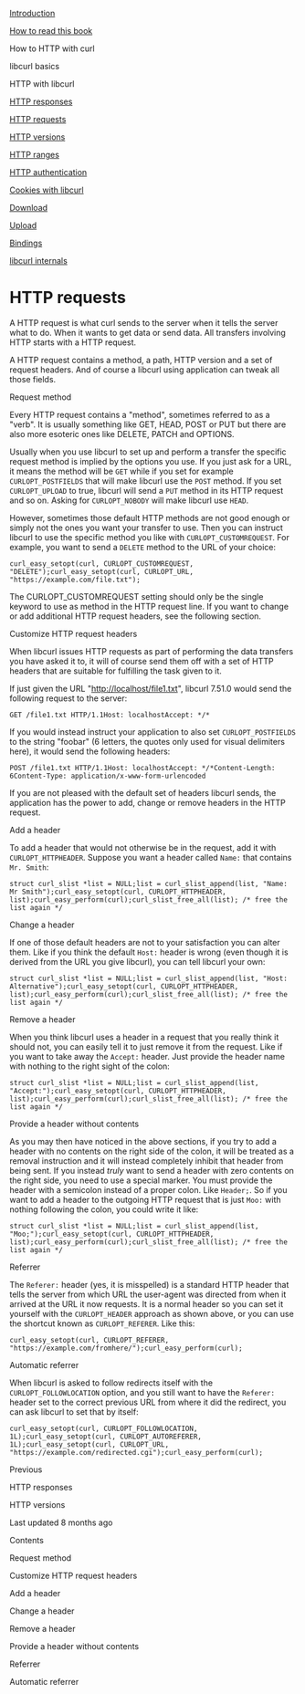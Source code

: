 <a href="../index.html" class="link-a079aa82--primary-53a25e66--logoLink-10d08504"></a>





<a href="../index.html" class="link-a079aa82--primary-53a25e66--logoLink-10d08504"></a>





<a href="../index.html" class="navButton-94f2579c--navButtonClickable-161b88ca"><span class="text-4505230f--UIH300-2063425d--textContentFamily-49a318e1--navButtonLabel-14a4968f">Introduction</span></a>

<a href="../how-to-read.html" class="navButton-94f2579c--navButtonClickable-161b88ca"><span class="text-4505230f--UIH300-2063425d--textContentFamily-49a318e1--navButtonLabel-14a4968f">How to read this book</span></a>





<span class="text-4505230f--UIH300-2063425d--textContentFamily-49a318e1--navButtonLabel-14a4968f">How to HTTP with curl</span>

<span class="text-4505230f--UIH300-2063425d--textContentFamily-49a318e1--navButtonLabel-14a4968f">libcurl basics</span>

<span class="text-4505230f--UIH300-2063425d--textContentFamily-49a318e1--navButtonLabel-14a4968f">HTTP with libcurl</span>

<a href="responses.html" class="navButton-94f2579c--pageItemWithChildrenNested-2c5d8183--navButtonClickable-161b88ca"><span class="text-4505230f--UIH300-2063425d--textContentFamily-49a318e1--navButtonLabel-14a4968f">HTTP responses</span></a>

<a href="requests.html" class="navButton-94f2579c--pageItemWithChildrenNested-2c5d8183--navButtonClickable-161b88ca--navButtonOpened-6a88552e"><span class="text-4505230f--UIH300-2063425d--textContentFamily-49a318e1--navButtonLabel-14a4968f">HTTP requests</span></a>

<a href="versions.html" class="navButton-94f2579c--pageItemWithChildrenNested-2c5d8183--navButtonClickable-161b88ca"><span class="text-4505230f--UIH300-2063425d--textContentFamily-49a318e1--navButtonLabel-14a4968f">HTTP versions</span></a>

<a href="ranges.html" class="navButton-94f2579c--pageItemWithChildrenNested-2c5d8183--navButtonClickable-161b88ca"><span class="text-4505230f--UIH300-2063425d--textContentFamily-49a318e1--navButtonLabel-14a4968f">HTTP ranges</span></a>

<a href="auth.html" class="navButton-94f2579c--pageItemWithChildrenNested-2c5d8183--navButtonClickable-161b88ca"><span class="text-4505230f--UIH300-2063425d--textContentFamily-49a318e1--navButtonLabel-14a4968f">HTTP authentication</span></a>

<a href="cookies.html" class="navButton-94f2579c--pageItemWithChildrenNested-2c5d8183--navButtonClickable-161b88ca"><span class="text-4505230f--UIH300-2063425d--textContentFamily-49a318e1--navButtonLabel-14a4968f">Cookies with libcurl</span></a>

<a href="download.html" class="navButton-94f2579c--pageItemWithChildrenNested-2c5d8183--navButtonClickable-161b88ca"><span class="text-4505230f--UIH300-2063425d--textContentFamily-49a318e1--navButtonLabel-14a4968f">Download</span></a>

<a href="upload.html" class="navButton-94f2579c--pageItemWithChildrenNested-2c5d8183--navButtonClickable-161b88ca"><span class="text-4505230f--UIH300-2063425d--textContentFamily-49a318e1--navButtonLabel-14a4968f">Upload</span></a>

<a href="../bindings.html" class="navButton-94f2579c--navButtonClickable-161b88ca"><span class="text-4505230f--UIH300-2063425d--textContentFamily-49a318e1--navButtonLabel-14a4968f">Bindings</span></a>

<a href="../internals.html" class="navButton-94f2579c--navButtonClickable-161b88ca"><span class="text-4505230f--UIH300-2063425d--textContentFamily-49a318e1--navButtonLabel-14a4968f">libcurl internals</span></a>

<a href="../bookindex.html" class="navButton-94f2579c--navButtonClickable-161b88ca"><span class="text-4505230f--UIH300-2063425d--textContentFamily-49a318e1--navButtonLabel-14a4968f"></span></a>





# <span class="text-4505230f--DisplayH900-bfb998fa--textContentFamily-49a318e1">HTTP requests</span>

<span class="text-4505230f--UIH300-2063425d--textUIFamily-5ebd8e40--text-8ee2c8b2"></span>

<span class="text-4505230f--UIH300-2063425d--textUIFamily-5ebd8e40--text-8ee2c8b2"></span>

<span class="text-4505230f--TextH400-3033861f--textContentFamily-49a318e1"><span data-key="39b1d3d3aa5b49999ec0c95cd484c802"><span data-offset-key="39b1d3d3aa5b49999ec0c95cd484c802:0">A HTTP request is what curl sends to the server when it tells the server what to do. When it wants to get data or send data. All transfers involving HTTP starts with a HTTP request.</span></span></span>

<span class="text-4505230f--TextH400-3033861f--textContentFamily-49a318e1"><span data-key="b6f167dc088e4ed79b503106e032a844"><span data-offset-key="b6f167dc088e4ed79b503106e032a844:0">A HTTP request contains a method, a path, HTTP version and a set of request headers. And of course a libcurl using application can tweak all those fields.</span></span></span>

<span class="text-4505230f--HeadingH700-04e1a2a3--textContentFamily-49a318e1"><span data-key="1b17bf130d8e44ddb7a3477c639320d6"><span data-offset-key="1b17bf130d8e44ddb7a3477c639320d6:0">Request method</span></span></span>

<span class="text-4505230f--TextH400-3033861f--textContentFamily-49a318e1"><span data-key="68d3baf5f8ae437abfe411face094884"><span data-offset-key="68d3baf5f8ae437abfe411face094884:0">Every HTTP request contains a "method", sometimes referred to as a "verb". It is usually something like GET, HEAD, POST or PUT but there are also more esoteric ones like DELETE, PATCH and OPTIONS.</span></span></span>

<span class="text-4505230f--TextH400-3033861f--textContentFamily-49a318e1"><span data-key="74da36f38cd740dbb2343d6839c4441c"><span data-offset-key="74da36f38cd740dbb2343d6839c4441c:0">Usually when you use libcurl to set up and perform a transfer the specific request method is implied by the options you use. If you just ask for a URL, it means the method will be </span><span data-offset-key="74da36f38cd740dbb2343d6839c4441c:1">`GET`</span><span data-offset-key="74da36f38cd740dbb2343d6839c4441c:2"> while if you set for example </span><span data-offset-key="74da36f38cd740dbb2343d6839c4441c:3">`CURLOPT_POSTFIELDS`</span><span data-offset-key="74da36f38cd740dbb2343d6839c4441c:4"> that will make libcurl use the </span><span data-offset-key="74da36f38cd740dbb2343d6839c4441c:5">`POST`</span><span data-offset-key="74da36f38cd740dbb2343d6839c4441c:6"> method. If you set </span><span data-offset-key="74da36f38cd740dbb2343d6839c4441c:7">`CURLOPT_UPLOAD`</span><span data-offset-key="74da36f38cd740dbb2343d6839c4441c:8"> to true, libcurl will send a </span><span data-offset-key="74da36f38cd740dbb2343d6839c4441c:9">`PUT`</span><span data-offset-key="74da36f38cd740dbb2343d6839c4441c:10"> method in its HTTP request and so on. Asking for </span><span data-offset-key="74da36f38cd740dbb2343d6839c4441c:11">`CURLOPT_NOBODY`</span><span data-offset-key="74da36f38cd740dbb2343d6839c4441c:12"> will make libcurl use </span><span data-offset-key="74da36f38cd740dbb2343d6839c4441c:13">`HEAD`</span><span data-offset-key="74da36f38cd740dbb2343d6839c4441c:14">.</span></span></span>

<span class="text-4505230f--TextH400-3033861f--textContentFamily-49a318e1"><span data-key="f83eceefca31416eae33f9b303a4135a"><span data-offset-key="f83eceefca31416eae33f9b303a4135a:0">However, sometimes those default HTTP methods are not good enough or simply not the ones you want your transfer to use. Then you can instruct libcurl to use the specific method you like with </span><span data-offset-key="f83eceefca31416eae33f9b303a4135a:1">`CURLOPT_CUSTOMREQUEST`</span><span data-offset-key="f83eceefca31416eae33f9b303a4135a:2">. For example, you want to send a </span><span data-offset-key="f83eceefca31416eae33f9b303a4135a:3">`DELETE`</span><span data-offset-key="f83eceefca31416eae33f9b303a4135a:4"> method to the URL of your choice:</span></span></span>

    curl_easy_setopt(curl, CURLOPT_CUSTOMREQUEST, "DELETE");curl_easy_setopt(curl, CURLOPT_URL, "https://example.com/file.txt");

<span class="text-4505230f--TextH400-3033861f--textContentFamily-49a318e1"><span data-key="ee6fc5c5983e4f86ae351549efe44279"><span data-offset-key="ee6fc5c5983e4f86ae351549efe44279:0">The CURLOPT_CUSTOMREQUEST setting should only be the single keyword to use as method in the HTTP request line. If you want to change or add additional HTTP request headers, see the following section.</span></span></span>

<span class="text-4505230f--HeadingH700-04e1a2a3--textContentFamily-49a318e1"><span data-key="6f29c8069c89427d8ecf826c72246cde"><span data-offset-key="6f29c8069c89427d8ecf826c72246cde:0">Customize HTTP request headers</span></span></span>

<span class="text-4505230f--TextH400-3033861f--textContentFamily-49a318e1"><span data-key="e502c67c9184434bba7d54663ed7e0b8"><span data-offset-key="e502c67c9184434bba7d54663ed7e0b8:0">When libcurl issues HTTP requests as part of performing the data transfers you have asked it to, it will of course send them off with a set of HTTP headers that are suitable for fulfilling the task given to it.</span></span></span>

<span class="text-4505230f--TextH400-3033861f--textContentFamily-49a318e1"><span data-key="5595a2612e5c46429741be94ae031ea6"><span data-offset-key="5595a2612e5c46429741be94ae031ea6:0">If just given the URL "</span></span><a href="http://localhost/file1.txt" class="link-a079aa82--primary-53a25e66--link-faf6c434"><span data-key="c56dbb6d53dc481382cf03fdced343c7"><span data-offset-key="c56dbb6d53dc481382cf03fdced343c7:0">http://localhost/file1.txt</span></span></a><span data-key="433fd2f400a144acbd1d01bdb2bc1a38"><span data-offset-key="433fd2f400a144acbd1d01bdb2bc1a38:0">", libcurl 7.51.0 would send the following request to the server:</span></span></span>

    GET /file1.txt HTTP/1.1Host: localhostAccept: */*

<span class="text-4505230f--TextH400-3033861f--textContentFamily-49a318e1"><span data-key="dc77f30835b24f33ac79e22e1503fc22"><span data-offset-key="dc77f30835b24f33ac79e22e1503fc22:0">If you would instead instruct your application to also set </span><span data-offset-key="dc77f30835b24f33ac79e22e1503fc22:1">`CURLOPT_POSTFIELDS`</span><span data-offset-key="dc77f30835b24f33ac79e22e1503fc22:2"> to the string "foobar" (6 letters, the quotes only used for visual delimiters here), it would send the following headers:</span></span></span>

    POST /file1.txt HTTP/1.1Host: localhostAccept: */*Content-Length: 6Content-Type: application/x-www-form-urlencoded

<span class="text-4505230f--TextH400-3033861f--textContentFamily-49a318e1"><span data-key="faf398c0dbd242e9b19fa32edf623d84"><span data-offset-key="faf398c0dbd242e9b19fa32edf623d84:0">If you are not pleased with the default set of headers libcurl sends, the application has the power to add, change or remove headers in the HTTP request.</span></span></span>

<span class="text-4505230f--HeadingH600-23f228db--textContentFamily-49a318e1"><span data-key="5d363712a8f145978006be8cc8ba1609"><span data-offset-key="5d363712a8f145978006be8cc8ba1609:0">Add a header</span></span></span>

<span class="text-4505230f--TextH400-3033861f--textContentFamily-49a318e1"><span data-key="064b8a39d12444aeae902fb06519a41e"><span data-offset-key="064b8a39d12444aeae902fb06519a41e:0">To add a header that would not otherwise be in the request, add it with </span><span data-offset-key="064b8a39d12444aeae902fb06519a41e:1">`CURLOPT_HTTPHEADER`</span><span data-offset-key="064b8a39d12444aeae902fb06519a41e:2">. Suppose you want a header called </span><span data-offset-key="064b8a39d12444aeae902fb06519a41e:3">`Name:`</span><span data-offset-key="064b8a39d12444aeae902fb06519a41e:4"> that contains </span><span data-offset-key="064b8a39d12444aeae902fb06519a41e:5">`Mr. Smith`</span><span data-offset-key="064b8a39d12444aeae902fb06519a41e:6">:</span></span></span>

    struct curl_slist *list = NULL;list = curl_slist_append(list, "Name: Mr Smith");curl_easy_setopt(curl, CURLOPT_HTTPHEADER, list);curl_easy_perform(curl);curl_slist_free_all(list); /* free the list again */

<span class="text-4505230f--HeadingH600-23f228db--textContentFamily-49a318e1"><span data-key="c9188cc561d44157aedca87616fe11e9"><span data-offset-key="c9188cc561d44157aedca87616fe11e9:0">Change a header</span></span></span>

<span class="text-4505230f--TextH400-3033861f--textContentFamily-49a318e1"><span data-key="a9e29dc3c55e4646b7ef74304c3d32fc"><span data-offset-key="a9e29dc3c55e4646b7ef74304c3d32fc:0">If one of those default headers are not to your satisfaction you can alter them. Like if you think the default </span><span data-offset-key="a9e29dc3c55e4646b7ef74304c3d32fc:1">`Host:`</span><span data-offset-key="a9e29dc3c55e4646b7ef74304c3d32fc:2"> header is wrong (even though it is derived from the URL you give libcurl), you can tell libcurl your own:</span></span></span>

    struct curl_slist *list = NULL;list = curl_slist_append(list, "Host: Alternative");curl_easy_setopt(curl, CURLOPT_HTTPHEADER, list);curl_easy_perform(curl);curl_slist_free_all(list); /* free the list again */

<span class="text-4505230f--HeadingH600-23f228db--textContentFamily-49a318e1"><span data-key="f663712e27074a7689af0d0e0bdb5bb6"><span data-offset-key="f663712e27074a7689af0d0e0bdb5bb6:0">Remove a header</span></span></span>

<span class="text-4505230f--TextH400-3033861f--textContentFamily-49a318e1"><span data-key="8211c7ba199043d8a9f1562575f2c7ab"><span data-offset-key="8211c7ba199043d8a9f1562575f2c7ab:0">When you think libcurl uses a header in a request that you really think it should not, you can easily tell it to just remove it from the request. Like if you want to take away the </span><span data-offset-key="8211c7ba199043d8a9f1562575f2c7ab:1">`Accept:`</span><span data-offset-key="8211c7ba199043d8a9f1562575f2c7ab:2"> header. Just provide the header name with nothing to the right sight of the colon:</span></span></span>

    struct curl_slist *list = NULL;list = curl_slist_append(list, "Accept:");curl_easy_setopt(curl, CURLOPT_HTTPHEADER, list);curl_easy_perform(curl);curl_slist_free_all(list); /* free the list again */

<span class="text-4505230f--HeadingH600-23f228db--textContentFamily-49a318e1"><span data-key="21153cecee6e43b7ae8c2e0b843f9cac"><span data-offset-key="21153cecee6e43b7ae8c2e0b843f9cac:0">Provide a header without contents</span></span></span>

<span class="text-4505230f--TextH400-3033861f--textContentFamily-49a318e1"><span data-key="5ebb0343dc2c4655a743b3067793f55a"><span data-offset-key="5ebb0343dc2c4655a743b3067793f55a:0">As you may then have noticed in the above sections, if you try to add a header with no contents on the right side of the colon, it will be treated as a removal instruction and it will instead completely inhibit that header from being sent. If you instead </span><span data-offset-key="5ebb0343dc2c4655a743b3067793f55a:1">_truly_</span><span data-offset-key="5ebb0343dc2c4655a743b3067793f55a:2"> want to send a header with zero contents on the right side, you need to use a special marker. You must provide the header with a semicolon instead of a proper colon. Like </span><span data-offset-key="5ebb0343dc2c4655a743b3067793f55a:3">`Header;`</span><span data-offset-key="5ebb0343dc2c4655a743b3067793f55a:4">. So if you want to add a header to the outgoing HTTP request that is just </span><span data-offset-key="5ebb0343dc2c4655a743b3067793f55a:5">`Moo:`</span><span data-offset-key="5ebb0343dc2c4655a743b3067793f55a:6"> with nothing following the colon, you could write it like:</span></span></span>

    struct curl_slist *list = NULL;list = curl_slist_append(list, "Moo;");curl_easy_setopt(curl, CURLOPT_HTTPHEADER, list);curl_easy_perform(curl);curl_slist_free_all(list); /* free the list again */

<span class="text-4505230f--HeadingH700-04e1a2a3--textContentFamily-49a318e1"><span data-key="ac8e5eaffd544e2dbe970aaa56ffeb3a"><span data-offset-key="ac8e5eaffd544e2dbe970aaa56ffeb3a:0">Referrer</span></span></span>

<span class="text-4505230f--TextH400-3033861f--textContentFamily-49a318e1"><span data-key="9577d73740cd4a2888296a6db0b0114d"><span data-offset-key="9577d73740cd4a2888296a6db0b0114d:0">The </span><span data-offset-key="9577d73740cd4a2888296a6db0b0114d:1">`Referer:`</span><span data-offset-key="9577d73740cd4a2888296a6db0b0114d:2"> header (yes, it is misspelled) is a standard HTTP header that tells the server from which URL the user-agent was directed from when it arrived at the URL it now requests. It is a normal header so you can set it yourself with the </span><span data-offset-key="9577d73740cd4a2888296a6db0b0114d:3">`CURLOPT_HEADER`</span><span data-offset-key="9577d73740cd4a2888296a6db0b0114d:4"> approach as shown above, or you can use the shortcut known as </span><span data-offset-key="9577d73740cd4a2888296a6db0b0114d:5">`CURLOPT_REFERER`</span><span data-offset-key="9577d73740cd4a2888296a6db0b0114d:6">. Like this:</span></span></span>

    curl_easy_setopt(curl, CURLOPT_REFERER, "https://example.com/fromhere/");curl_easy_perform(curl);

<span class="text-4505230f--HeadingH600-23f228db--textContentFamily-49a318e1"><span data-key="0a04c96b65c545f1900d0271fd6f1e30"><span data-offset-key="0a04c96b65c545f1900d0271fd6f1e30:0">Automatic referrer</span></span></span>

<span class="text-4505230f--TextH400-3033861f--textContentFamily-49a318e1"><span data-key="af805996f49b4d51940707859d2bd01c"><span data-offset-key="af805996f49b4d51940707859d2bd01c:0">When libcurl is asked to follow redirects itself with the </span><span data-offset-key="af805996f49b4d51940707859d2bd01c:1">`CURLOPT_FOLLOWLOCATION`</span><span data-offset-key="af805996f49b4d51940707859d2bd01c:2"> option, and you still want to have the </span><span data-offset-key="af805996f49b4d51940707859d2bd01c:3">`Referer:`</span><span data-offset-key="af805996f49b4d51940707859d2bd01c:4"> header set to the correct previous URL from where it did the redirect, you can ask libcurl to set that by itself:</span></span></span>

    curl_easy_setopt(curl, CURLOPT_FOLLOWLOCATION, 1L);curl_easy_setopt(curl, CURLOPT_AUTOREFERER, 1L);curl_easy_setopt(curl, CURLOPT_URL, "https://example.com/redirected.cgi");curl_easy_perform(curl);

<a href="responses.html" class="reset-3c756112--card-6570f064--whiteCard-fff091a4--cardPrevious-56a5e674"></a>

<span class="text-4505230f--TextH200-a3425406--textContentFamily-49a318e1">Previous</span>

<span class="text-4505230f--UIH400-4e41e82a--textContentFamily-49a318e1">HTTP responses</span>

<a href="versions.html" class="reset-3c756112--card-6570f064--whiteCard-fff091a4--cardNext-19241c42"></a>


<span class="text-4505230f--UIH400-4e41e82a--textContentFamily-49a318e1">HTTP versions</span>



<span class="text-4505230f--TextH200-a3425406--textContentFamily-49a318e1">Last updated 8 months ago</span>



<span class="text-4505230f--InfoH100-1e92e1d1--textContentFamily-49a318e1">Contents</span>

<a href="requests.html#request-method" class="reset-3c756112--menuItem-aa02f6ec--menuItemLight-757d5235--menuItemInline-173bdf97--pageTocItem-f4427024"></a>

<span class="text-4505230f--UIH300-2063425d--textContentFamily-49a318e1"><span class="text-4505230f--UIH200-50ead35f--textContentFamily-49a318e1">Request method</span></span>

<a href="requests.html#customize-http-request-headers" class="reset-3c756112--menuItem-aa02f6ec--menuItemLight-757d5235--menuItemInline-173bdf97--pageTocItem-f4427024"></a>

<span class="text-4505230f--UIH300-2063425d--textContentFamily-49a318e1"><span class="text-4505230f--UIH200-50ead35f--textContentFamily-49a318e1">Customize HTTP request headers</span></span>

<a href="requests.html#add-a-header" class="reset-3c756112--menuItem-aa02f6ec--menuItemLight-757d5235--menuItemInline-173bdf97--pageTocItem-f4427024"></a>

<span class="text-4505230f--UIH300-2063425d--textContentFamily-49a318e1"><span class="text-4505230f--UIH200-50ead35f--textContentFamily-49a318e1--pageTocLinkH2-2294976c">Add a header</span></span>

<a href="requests.html#change-a-header" class="reset-3c756112--menuItem-aa02f6ec--menuItemLight-757d5235--menuItemInline-173bdf97--pageTocItem-f4427024"></a>

<span class="text-4505230f--UIH300-2063425d--textContentFamily-49a318e1"><span class="text-4505230f--UIH200-50ead35f--textContentFamily-49a318e1--pageTocLinkH2-2294976c">Change a header</span></span>

<a href="requests.html#remove-a-header" class="reset-3c756112--menuItem-aa02f6ec--menuItemLight-757d5235--menuItemInline-173bdf97--pageTocItem-f4427024"></a>

<span class="text-4505230f--UIH300-2063425d--textContentFamily-49a318e1"><span class="text-4505230f--UIH200-50ead35f--textContentFamily-49a318e1--pageTocLinkH2-2294976c">Remove a header</span></span>

<a href="requests.html#provide-a-header-without-contents" class="reset-3c756112--menuItem-aa02f6ec--menuItemLight-757d5235--menuItemInline-173bdf97--pageTocItem-f4427024"></a>

<span class="text-4505230f--UIH300-2063425d--textContentFamily-49a318e1"><span class="text-4505230f--UIH200-50ead35f--textContentFamily-49a318e1--pageTocLinkH2-2294976c">Provide a header without contents</span></span>

<a href="requests.html#referrer" class="reset-3c756112--menuItem-aa02f6ec--menuItemLight-757d5235--menuItemInline-173bdf97--pageTocItem-f4427024"></a>

<span class="text-4505230f--UIH300-2063425d--textContentFamily-49a318e1"><span class="text-4505230f--UIH200-50ead35f--textContentFamily-49a318e1">Referrer</span></span>

<a href="requests.html#automatic-referrer" class="reset-3c756112--menuItem-aa02f6ec--menuItemLight-757d5235--menuItemInline-173bdf97--pageTocItem-f4427024"></a>

<span class="text-4505230f--UIH300-2063425d--textContentFamily-49a318e1"><span class="text-4505230f--UIH200-50ead35f--textContentFamily-49a318e1--pageTocLinkH2-2294976c">Automatic referrer</span></span>
